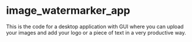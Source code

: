 # image_watermarker_app
This is the code for a desktop application with GUI where you can upload your images and add your logo or a piece of text in a very productive way.

